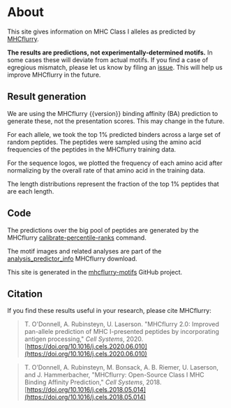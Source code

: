 # About

This site gives information on MHC Class I alleles as predicted by
[MHCflurry](https://github.com/openvax/mhcflurry).

**The results are predictions, not experimentally-determined motifs.**
In some cases these will deviate from actual motifs. If you find a case of
egregious mismatch, please let us know by filing an
[issue](https://github.com/openvax/mhcflurry-motifs/issues).
This will help us improve MHCflurry in the future.

## Result generation
We are using the MHCflurry {{version}} binding affinity (BA) prediction to
generate these, not the presentation scores. This may change in the future.

For each allele, we took the top 1% predicted binders across a large set of random peptides.
The peptides were sampled using the amino acid frequencies of the peptides in the
MHCflurry training data.

For the sequence logos, we plotted the frequency of each amino acid after
normalizing by the overall rate of that amino acid in the training data.

The length distributions represent the fraction of the top 1% peptides that are
each length.

## Code
The predictions over the big pool of peptides are generated by the MHCflurry
[calibrate-percentile-ranks](https://github.com/openvax/mhcflurry/blob/master/mhcflurry/calibrate_percentile_ranks_command.py)
command.

The motif images and related analyses are part of the
[analysis_predictor_info](https://github.com/openvax/mhcflurry/blob/master/downloads-generation/analysis_predictor_info/generate_artifacts.py) 
MHCflurry download.

This site is generated in the [mhcflurry-motifs](https://github.com/openvax/mhcflurry-motifs)
GitHub project.


## Citation
If you find these results useful in your research, please cite MHCflurry:

> T. O'Donnell, A. Rubinsteyn, U. Laserson. "MHCflurry 2.0: Improved pan-allele prediction of MHC I-presented peptides by incorporating antigen processing," *Cell Systems*, 2020. [https://doi.org/10.1016/j.cels.2020.06.010](https://doi.org/10.1016/j.cels.2020.06.010)

> T. O’Donnell, A. Rubinsteyn, M. Bonsack, A. B. Riemer, U. Laserson, and J. Hammerbacher, "MHCflurry: Open-Source Class I MHC Binding Affinity Prediction," *Cell Systems*, 2018. [https://doi.org/10.1016/j.cels.2018.05.014](https://doi.org/10.1016/j.cels.2018.05.014)

